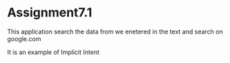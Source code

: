 # Assignment7.1

This application search the data from we enetered in the text and search on google.com

It is an example of Implicit Intent
